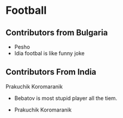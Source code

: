 # Football

 ## Contributors from Bulgaria

- Pesho
- Idia footbal is like funny joke


 ## Contributors From India
  Prakuchik Koromaranik

- Bebatov is most stupid player all the tiem.

- Prakuchik Koromaranik

